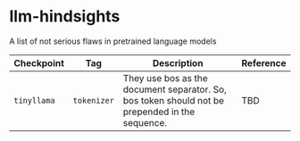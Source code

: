 # llm-hindsights
A list of not serious flaws in pretrained language models

| Checkpoint | Tag | Description | Reference |
|------------|-----|-------------|-----------|
| `tinyllama`  | `tokenizer` | They use bos as the document separator. So, bos token should not be prepended in the sequence. | TBD |
